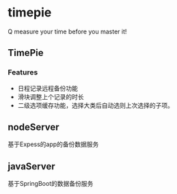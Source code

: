 # timepie
Q
measure your time before you master it!

## TimePie 

### Features
- 日程记录远程备份功能
- 滑块调整上个记录的时长
- 二级选项缓存功能，选择大类后自动选则上次选择的子项。


## nodeServer
基于Expess的app的备份数据服务

## javaServer
基于SpringBoot的数据备份服务

